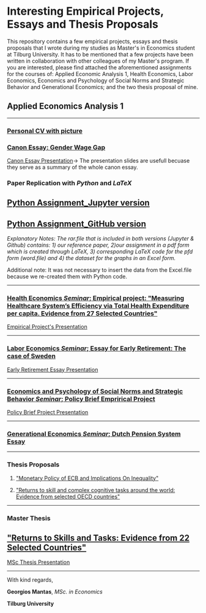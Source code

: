 # Interesting Empirical Projects, Essays and Thesis Proposals
This repository contains a few empirical projects, essays and thesis proposals that I wrote during my studies as Master's in Economics student at Tilburg University. It has to be mentioned that a few projects have been written in collaboration with other colleagues of my Master's program. If you are interested, please find attached the aforementioned assignments for the courses of: Applied Economic Analysis 1, Health Economics, Labor Economics, Economics and Psychology of Social Norms and Strategic Behavior and Generational Economics; and the two thesis proposal of mine.

## Applied Economics Analysis 1
___
### [Personal CV with picture](https://github.com/gmantas93/assignments/edit/master/CV.md)

### [Canon Essay: Gender Wage Gap](https://github.com/gmantas93/assignments/blob/master/Canon.md) 
[Canon Essay Presentation](https://github.com/gmantas93/assignments/blob/master/Canon-Presentation_Applied%20Economic%20Analysis.pdf)-> The presentation slides are usefull becuase they serve as a summary of the whole canon essay.

### Paper Replication with _Python_ and _LaTeX_

## [Python Assignment_Jupyter version](https://github.com/gmantas93/assignments/blob/master/Python_Assignment_Jupyter_version.ipynb)

## [Python Assignment_GitHub version](https://github.com/gmantas93/assignments/blob/master/Python_Assignment_Github_version.ipynb)

_Explanatory Notes: The rar.file that is included in both versions (Jupyter & Github) contains: 1) our reference paper, 2)our assignment in a pdf form which is created through LaTeX, 3) corresponding LaTeX code for the pfd form (word.file) and 4) the dataset for the graphs in an Excel form._

Additional note: It was not necessary to insert the data from the Excel.file because we re-created them with Python code.
___
### [Health Economics _Seminar_; Empirical project: "Measuring Healthcare System’s Efficiency via Total Health Expenditure per capita. Evidence from 27 Selected Countries"](https://github.com/gmantas93/assignments/blob/master/Health_Empirical_Project_Alessandrini_Mantas.pdf)

[Empirical Project's Presentation](https://github.com/gmantas93/assignments/blob/master/Health-Project-Presentation_Alessandrini%20%26%20Mantas.pdf)
___
### [Labor Economics _Seminar_; Essay for Early Retirement: The case of Sweden](https://github.com/gmantas93/assignments/blob/master/Labour%20Economics_Essay_Early%20Retirement_the%20case%20of%20Sweden_G.Mantas.pdf)

[Early Retirement Essay Presentation](https://github.com/gmantas93/assignments/blob/master/Labour%20Essay%20Presentation.pdf)

___
### [Economics and Psychology of Social Norms and Strategic Behavior _Seminar_; Policy Brief Emprirical Project](https://github.com/gmantas93/assignments/blob/master/Policy%20brief%20Group%201.pdf)

[Policy Brief Project Presentation](https://github.com/gmantas93/assignments/blob/master/policy-brief-ppt-version-3.pdf)
___
### [Generational Economics _Seminar_; Dutch Pension System Essay](https://github.com/gmantas93/assignments/blob/master/Georgios%20Mantas_Essay_Netherlands-case.pdf)
___
### Thesis Proposals

1) ["Monetary Policy of ECB and Implications On Inequality"](https://github.com/gmantas93/assignments/blob/master/First%20Thesis%20Proposal_G.Mantas.pdf)

2) ["Returns to skill and complex cognitive tasks around the world: Evidence from selected OECD countries"](https://github.com/gmantas93/assignments/blob/master/Second%20Thesis%20Proposal_G.Mantas.pdf)
___

### Master Thesis 

## ["Returns to Skills and Tasks: Evidence from 22 Selected Countries"](https://github.com/gmantas93/assignments/blob/master/Master%20Thesis_Georgios%20Mantas.pdf)

[MSc Thesis Presentation](https://github.com/gmantas93/assignments/blob/master/MSc%20Thesis_G.Mantas_Presentation.pdf)
___

With kind regards,

**Georgios Mantas**, _MSc. in Economics_

**Tilburg University**


